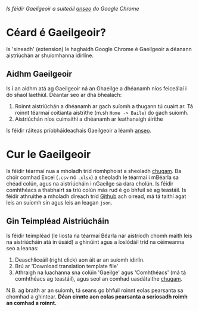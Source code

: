 *Is féidir Gaeilgeoir a suiteáil [anseo](https://chrome.google.com/webstore/detail/gaeilgeoir/boljhhcnjbdijgbledlnokiianknolel) do Google Chrome*

# Céard é Gaeilgeoir?

Is 'síneadh' (extension) le haghaidh Google Chrome é Gaeilgeoir a déanann aistriúchán ar shuíomhanna idirlíne.

## Aidhm Gaeilgeoir

Is í an aidhm atá ag Gaeilgeoir ná an Ghaeilge a dhéanamh níos feiceálaí i do shaol laethiúl. Déantar seo ar dhá bhealach:
1. Roinnt aistriúchán a dhéanamh ar gach suíomh a thugann tú cuairt ar. Tá roinnt téarmaí coitianta aistrithe (m.sh `Home -> Baile`) do gach suíomh.
1. Aistriúchán níos cuimsithí a dhéanamh ar leathanaigh áirithe

Is féidir ráiteas príobháideachais Gaeilgeoir a léamh [anseo](./privacy).

# Cur le Gaeilgeoir

Is féidir téarmaí nua a mholadh tríd ríomhphoist a sheoladh [chugam](mailto:seamusoceanainn@gmail.com). 
Ba chóir comhad Excel (`.csv` nó `.xlsx`) a sheoladh le téarmaí i mBéarla sa chéad colún, agus na aistriúcháin i nGaeilge sa dara cholún. 
Is féidir comhthéacs a thabhairt sa tríú colún más rud é go bhfuil sé ag teastáil.
Is féidir athruithe a mholadh díreach tríd [Github](https://github.com/soceanainn/gaeilgeoir) ach oiread, má tá taithí agat leis an suíomh sin agus leis an leagan `json`.

## Gin Teimpléad Aistriúcháin

Is féidir teimpléad (le liosta na téarmaí Béarla nár aistríodh chomh maith leis na aistriúcháin atá in úsáid) a ghinúint agus a íoslódáil tríd na céimeanna seo a leanas:
1. Deaschliceáil (right click) aon áit ar an suíomh idirlín.
1. Brú ar 'Download translation template file'
1. Athraigh na luachanna sna colúin 'Gaeilge' agus 'Comhthéacs' (má tá comhthéacs ag teastáil), agus seol an comhad uasdátaithe [chugam](mailto:seamusoceanainn@gmail.com).

N.B. ag braith ar an suíomh, tá seans go bhfuil roinnt eolas pearsanta sa chomhad a ghintear. **Déan cinnte aon eolas pearsanta a scriosadh roimh an comhad a roinnt.** 

